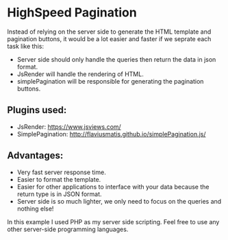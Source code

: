 # HighSpeed Pagination

Instead of relying on the server side to generate the HTML template and pagination buttons, it would be a lot easier and faster if we seprate each task like this:
+ Server side should only handle the queries then return the data in json format. 
+ JsRender will handle the rendering of HTML.
+ simplePagination will be responsible for generating the pagination buttons.

## Plugins used:
+ JsRender: https://www.jsviews.com/
+ SimplePagination: http://flaviusmatis.github.io/simplePagination.js/

## Advantages:
+ Very fast server response time. 
+ Easier to format the template.
+ Easier for other applications to interface with your data because the return type is in JSON format.
+ Server side is so much lighter, we only need to focus on the queries and nothing else!

In this example I used PHP as my server side scripting. Feel free to use any other server-side programming languages.

